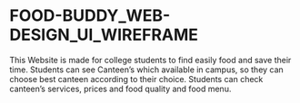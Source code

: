 # FOOD-BUDDY_WEB-DESIGN_UI_WIREFRAME
This Website is made for college students to find easily food and save their time. Students can see Canteen’s which available in campus, so they can choose best canteen according to their choice. Students can check canteen’s services, prices and food quality and food menu.
